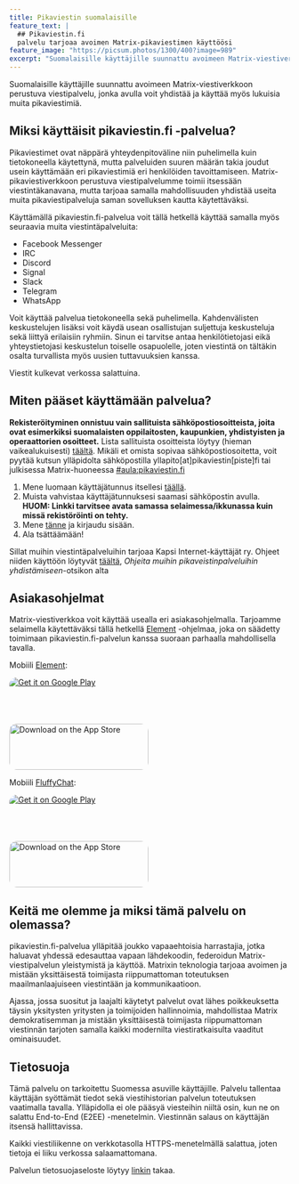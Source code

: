 ```yaml
---
title: Pikaviestin suomalaisille
feature_text: |
  ## Pikaviestin.fi
  palvelu tarjoaa avoimen Matrix-pikaviestimen käyttöösi
feature_image: "https://picsum.photos/1300/400?image=989"
excerpt: "Suomalaisille käyttäjille suunnattu avoimeen Matrix-viestiverkkoon perustuva viestipalvelu, jonka avulla voit yhdistää ja käyttää myös lukuisia muita pikaviestimiä"
---
```


Suomalaisille käyttäjille suunnattu avoimeen Matrix-viestiverkkoon perustuva viestipalvelu, jonka avulla voit yhdistää ja käyttää myös lukuisia muita pikaviestimiä.

## Miksi käyttäisit pikaviestin.fi -palvelua?

Pikaviestimet ovat näppärä yhteydenpitoväline niin puhelimella kuin tietokoneella käytettynä, mutta palveluiden suuren määrän takia joudut usein käyttämään eri pikaviestimiä eri henkilöiden tavoittamiseen. Matrix-pikaviestiverkkoon perustuva viestipalvelumme toimii itsessään viestintäkanavana, mutta tarjoaa samalla mahdollisuuden yhdistää useita muita pikaviestipalveluja saman sovelluksen kautta käytettäväksi.

Käyttämällä pikaviestin.fi-palvelua voit tällä hetkellä käyttää samalla myös seuraavia muita viestintäpalveluita:

- Facebook Messenger
- IRC
- Discord
- Signal
- Slack
- Telegram
- WhatsApp

Voit käyttää palvelua tietokoneella sekä puhelimella. Kahdenvälisten keskustelujen lisäksi voit käydä usean osallistujan suljettuja keskusteluja sekä liittyä erilaisiin ryhmiin. Sinun ei tarvitse antaa henkilötietojasi eikä yhteystietojasi keskustelun toiselle osapuolelle, joten viestintä on tältäkin osalta turvallista myös uusien tuttavuuksien kanssa.

Viestit kulkevat verkossa salattuina.

## Miten pääset käyttämään palvelua?

**Rekisteröityminen onnistuu vain sallituista sähköpostiosoitteista, joita ovat esimerkiksi suomalaisten oppilaitosten, kaupunkien, yhdistyisten ja operaattorien osoitteet.** Lista sallituista osoitteista löytyy (hieman vaikealukuisesti) [täältä](https://github.com/matrix-ax/documentation/blob/main/email_validation_policy.py). Mikäli et omista sopivaa sähköpostiosoitetta, voit pyytää kutsun ylläpidolta sähköpostilla yllapito[at]pikaviestin[piste]fi tai julkisessa Matrix-huoneessa [#aula:pikaviestin.fi](https://matrix.to/#/#aula:pikaviestin.fi)

1. Mene luomaan käyttäjätunnus itsellesi [täällä](https://login.pikaviestin.fi/if/flow/matrix-enrollment/).
2. Muista vahvistaa käyttäjätunnuksesi saamasi sähköpostin avulla.  
**HUOM: Linkki tarvitsee avata samassa selaimessa/ikkunassa kuin missä rekistöröinti on tehty.**
3. Mene [tänne](https://chat.pikaviestin.fi) ja kirjaudu sisään.
4. Ala tsättäämään!

Sillat muihin viestintäpalveluihin tarjoaa Kapsi Internet-käyttäjät ry. Ohjeet niiden käyttöön löytyvät [täältä](https://www.kapsi.fi/palvelut/matrix.html), _Ohjeita muihin pikaveistinpalveluihin yhdistämiseen_-otsikon alta

## Asiakasohjelmat

Matrix-viestiverkkoa voit käyttää usealla eri asiakasohjelmalla. Tarjoamme selaimella käytettäväksi tällä hetkellä [Element](https://chat.pikaviestin.fi) -ohjelmaa, joka on säädetty toimimaan pikaviestin.fi-palvelun kanssa suoraan parhaalla mahdollisella tavalla. 

Mobiili <a href="https://element.io/">Element</a>:

<a href='https://play.google.com/store/apps/details?id=im.vector.app&pcampaignid=pcampaignidMKT-Other-global-all-co-prtnr-py-PartBadge-Mar2515-1' style="display: inline-block; overflow: hidden; border-radius: 13px; width: 250px; height: 83px;"><img alt='Get it on Google Play' src='https://play.google.com/intl/en_us/badges/static/images/badges/fi_badge_web_generic.png'/></a>  
<a href="https://apps.apple.com/app/element-messenger/id1083446067?itsct=apps_box_badge&amp;itscg=30200" style="display: inline-block; overflow: hidden; border-radius: 13px; width: 250px; height: 83px;"><img height='100' width='200' src="https://tools.applemediaservices.com/api/badges/download-on-the-app-store/black/fi-fi?size=250x83&amp;releaseDate=1462406400&h=ddf7313f1d4bd8a37bc50f1c25242da1" alt="Download on the App Store" style="border-radius: 13px; width: 250px; height: 83px;"></a>

Mobiili <a href="https://fluffychat.im/en/">FluffyChat</a>:

<a href='https://play.google.com/store/apps/details?id=chat.fluffy.fluffychat&hl=en&gl=US&pcampaignid=pcampaignidMKT-Other-global-all-co-prtnr-py-PartBadge-Mar2515-1' style="display: inline-block; overflow: hidden; border-radius: 13px; width: 250px; height: 83px;"><img alt='Get it on Google Play' src='https://play.google.com/intl/en_us/badges/static/images/badges/fi_badge_web_generic.png'/></a>  
<a href="https://apps.apple.com/app/fluffychat/id1551469600?itsct=apps_box_badge&amp;itscg=30200" style="display: inline-block; overflow: hidden; border-radius: 13px; width: 250px; height: 83px;"><img src="https://tools.applemediaservices.com/api/badges/download-on-the-app-store/black/fi-fi?size=250x83&amp;releaseDate=1612310400&h=4b8323ba33edec0855b66c954f34a2ea" alt="Download on the App Store" style="border-radius: 13px; width: 250px; height: 83px;"></a>

## Keitä me olemme ja miksi tämä palvelu on olemassa?

pikaviestin.fi-palvelua ylläpitää joukko vapaaehtoisia harrastajia, jotka haluavat yhdessä edesauttaa vapaan lähdekoodin, federoidun Matrix-viestipalvelun yleistymistä ja käyttöä. Matrixin teknologia tarjoaa avoimen ja mistään yksittäisestä toimijasta riippumattoman toteutuksen maailmanlaajuiseen viestintään ja kommunikaatioon. 

Ajassa, jossa suositut ja laajalti käytetyt palvelut ovat lähes poikkeuksetta täysin yksitysten yritysten ja toimijoiden hallinnoimia, mahdollistaa Matrix demokratisemman ja mistään yksittäisestä toimijasta riippumattoman viestinnän tarjoten samalla kaikki modernilta viestiratkaisulta vaaditut ominaisuudet.

## Tietosuoja

Tämä palvelu on tarkoitettu Suomessa asuville käyttäjille. Palvelu tallentaa käyttäjän syöttämät tiedot sekä viestihistorian palvelun toteutuksen vaatimalla tavalla. Ylläpidolla ei ole pääsyä viesteihin niiltä osin, kun ne on salattu End-to-End (E2EE) -menetelmin. Viestinnän salaus on käyttäjän itsensä hallittavissa.

Kaikki viestiliikenne on verkkotasolla HTTPS-menetelmällä salattua, joten tietoja ei liiku verkossa salaamattomana.

Palvelun tietosuojaseloste löytyy <a href="https://www.pikaviestin.fi/tietosuojaseloste.pdf">linkin</a> takaa.
